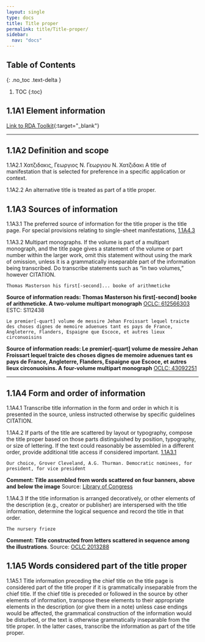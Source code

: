 ```yaml
---
layout: single
type: docs
title: Title proper
permalink: title/Title-proper/
sidebar:
  nav: "docs"
---
```


## Table of Contents
{: .no_toc .text-delta }

1. TOC
{:toc}

## 1.1A1 Element information

[Link to RDA Toolkit](https://beta.rdatoolkit.org/Content/Index?externalId=en-US_ala-4b9291c5-f525-37fd-b661-c469e763ce8a){:target="_blank"}

---

## 1.1A2 Definition and scope

<a name="1.1A2.1">1.1A2.1</a> Χατζιδακις, Γεωργιος Ν. Γεωργιου Ν. Χατζιδακι A title of manifestation that is selected for preference in a specific application or context.

<a name="1.1A2.2">1.1A2.2</a> An alternative title is treated as part of a title proper.


## 1.1A3 Sources of information

<a name="1.1A3.1">1.1A3.1</a> The preferred source of information for the title proper is the title page. For special provisions relating to single-sheet manifestations, [1.1A4.3](#1.1A4.3)

<a name="1.1A3.2">1.1A3.2</a> Multipart monographs. If the volume is part of a multipart monograph, and the title page gives a statement of the volume or part number within the larger work, omit this statement without using the mark of omission, unless it is a grammatically inseparable part of the information being transcribed. Do transcribe statements such as “in two volumes,” however CITATION.

```Thomas Masterson his first[-second]... booke of arithmeticke```

**Source of information reads: Thomas Masterson his first[-second] booke of arithmeticke. A two-volume multipart monograph**
[OCLC: 612566303](http://www.worldcat.org/oclc/612566303)
ESTC: S112438

```Le premier[-quart] volume de messire Jehan Froissart lequel traicte des choses dignes de memoire aduenues tant es pays de France, Angleterre, Flanders, Espaigne que Escoce, et autres lieux circonuoisins```

**Source of information reads: Le premier[-quart] volume de messire Jehan Froissart lequel traicte des choses dignes de memoire aduenues tant es pays de France, Angleterre, Flanders, Espaigne que Escoce, et autres lieux circonuoisins. A four-volume multipart monograph**
[OCLC: 43092251](http://www.worldcat.org/oclc/43092251)

---

## 1.1A4 Form and order of information

<a name="1.1A4.1">1.1A4.1</a> Transcribe title information in the form and order in which it is presented in the source, unless instructed otherwise by specific guidelines CITATION.

<a name="1.1A4.2">1.1A4.2</a> If parts of the title are scattered by layout or typography, compose the title proper based on those parts distinguished by position, typography, or size of lettering. If the text could reasonably be assembled in a different order, provide additional title access if considered important. [1.1A3.1](#1.1A3.1)

```Our choice, Grover Cleveland, A.G. Thurman. Democratic nominees, for president, for vice president```

**Comment: Title assembled from words scattered on four banners, above and below the image**
Source: [Library of Congress](https://www.loc.gov/resource/cph.3a06060/)

<a name="1.1A4.3">1.1A4.3</a> If the title information is arranged decoratively, or other elements of the description (e.g., creator or publisher) are interspersed with the title information, determine the logical sequence and record the title in that order.

```The nursery frieze```

**Comment: Title constructed from letters scattered in sequence among the illustrations**.
Source: [OCLC 2013288](http://www.worldcat.org/oclc/2013288) 

## 1.1A5 Words considered part of the title proper

<a name="1.1A5.1">1.1A5.1</a> Title information preceding the chief title on the title page is considered part of the title proper if it is grammatically inseparable from the chief title. If the chief title is preceded or followed in the source by other elements of information, transpose these elements to their appropriate elements in the description (or give them in a note) unless case endings would be affected, the grammatical construction of the information would be disturbed, or the text is otherwise grammatically inseparable from the title proper. In the latter cases, transcribe the information as part of the title proper.
